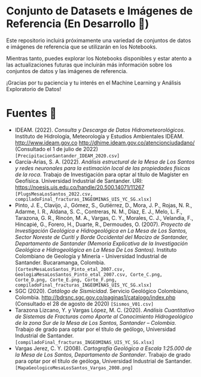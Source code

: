 # Conjunto de Datasets e Imágenes de Referencia (En Desarrollo :monocle_face:)

Este repositorio incluirá próximamente una variedad de conjuntos de datos e imágenes de referencia que se utilizarán en los Notebooks. 

Mientras tanto, puedes explorar los Notebooks disponibles y estar atento a las actualizaciones futuras que incluirán más información sobre los conjuntos de datos y las imágenes de referencia.

¡Gracias por tu paciencia y tu interés en el Machine Learning y Análisis Exploratorio de Datos!


# Fuentes :open_book:
- IDEAM. (2022). *Consulta y Descarga de Datos Hidrometeorológicos*. Instituto de Hidrología, Meteorología y Estudios Ambientales IDEAM. http://www.ideam.gov.co http://dhime.ideam.gov.co/atencionciudadano/ (Consultado el 1 de julio de 2022) `[PrecipitacionSantander_IDEAM_2020.csv]`
- García-Arias, S. A. (2022). *Análisis estructural de la Mesa de Los Santos y redes neuronales para la estimación local de las propiedades físicas de la roca*. Trabajo de Investigación para optar al título de Magíster en Geofísica. Universidad Industrial de Santander. URI: https://noesis.uis.edu.co/handle/20.500.14071/11267 `[PlugsMesaLosSantos_2022.csv, compiladoFinal_fracturas_INGEOMINAS_UIS_YC_SG.xlsx]`
- Pinto, J. E., Clavijo, J., Gómez, S., Gutiérrez, D., Mora, J. P., Rojas, N. R., Adarme, I. R., Aldana, S. C., Contreras, N. M., Díaz, E. J., Melo, L. F., Tarazona, G. R., Rincón, M. A., Vargas, C. Y., Morales, C. J., Velandia, F., Hincapié, G., Forero, H., Duarte, R., Dermoudes, O. (2007). *Proyecto de Investigación Geológica e Hidrogeológica en La Mesa de Los Santos, Sector Noreste de Curití y Borde Occidental del Macizo de Santander, Departamento de Santander (Memoria Explicativa de la Investigación Geológica e Hidrogeológica en La Mesa De Los Santos).* Instituto Colombiano de Geología y Minería - Universidad Industrial de Santander. Bucaramanga, Colombia. `[CortesMesaLosSantos_Pinto_etal_2007.csv, GeologiaMesaLosSantos_Pinto_etal_2007.csv, Corte_C.png, Corte_D.png, Corte_E.png, Corte_F.png, compiladoFinal_fracturas_INGEOMINAS_UIS_YC_SG.xlsx]`
- SGC (2020). *Catálogo de Sismicidad*. Servicio Geológico Colombiano, Colombia. http://bdrsnc.sgc.gov.co/paginas1/catalogo/index.php (Consultado el 28 de agosto de 2020) `[Sismos_V01.csv]`
- Tarazona Lizcano, Y. y Vargas López, M. C. (2020). *Análisis Cuantitativo de Sistemas de Fracturas como Aporte al Conocimiento Hidrogeológico de la zona Sur de la Mesa de Los Santos, Santander – Colombia*. Trabajo de grado para optar por el título de geólogo, Universidad Industrial de Santander. `[compiladoFinal_fracturas_INGEOMINAS_UIS_YC_SG.xlsx]`
- Vargas Jerez, C. Y. (2008). *Cartografía Geológica a Escala 1:25.000 de la Mesa de Los Santos, Departamento de Santander*. Trabajo de grado para optar por el título de geóloga, Universidad Industrial de Santander. `[MapaGeologicoMesaLosSantos_Vargas_2008.png]`


